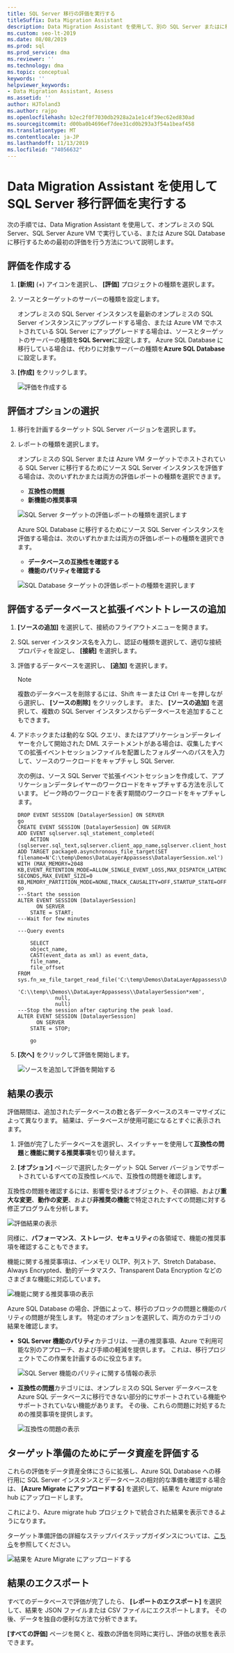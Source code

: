 ```yaml
---
title: SQL Server 移行の評価を実行する
titleSuffix: Data Migration Assistant
description: Data Migration Assistant を使用して、別の SQL Server またはに移行する前に、オンプレミスの SQL Server を評価する方法について説明し Azure SQL Database
ms.custom: seo-lt-2019
ms.date: 08/08/2019
ms.prod: sql
ms.prod_service: dma
ms.reviewer: ''
ms.technology: dma
ms.topic: conceptual
keywords: ''
helpviewer_keywords:
- Data Migration Assistant, Assess
ms.assetid: ''
author: HJToland3
ms.author: rajpo
ms.openlocfilehash: b2ec2f0f7030db2928a2a1e1c4f39ec62ed830ad
ms.sourcegitcommit: d00ba0b4696ef7dee31cd0b293a3f54a1beaf458
ms.translationtype: MT
ms.contentlocale: ja-JP
ms.lasthandoff: 11/13/2019
ms.locfileid: "74056632"
---
```

# <a name="perform-a-sql-server-migration-assessment-with-data-migration-assistant"></a>Data Migration Assistant を使用して SQL Server 移行評価を実行する

次の手順では、Data Migration Assistant を使用して、オンプレミスの SQL Server、SQL Server Azure VM で実行している、または Azure SQL Database に移行するための最初の評価を行う方法について説明します。

## <a name="create-an-assessment"></a>評価を作成する

1. **[新規]** (+) アイコンを選択し、 **[評価]** プロジェクトの種類を選択します。

2. ソースとターゲットのサーバーの種類を設定します。

    オンプレミスの SQL Server インスタンスを最新のオンプレミスの SQL Server インスタンスにアップグレードする場合、または Azure VM でホストされている SQL Server にアップグレードする場合は、ソースとターゲットのサーバーの種類を**SQL Server**に設定します。 Azure SQL Database に移行している場合は、代わりに対象サーバーの種類を**Azure SQL Database**に設定します。

3. **[作成]** をクリックします。

   ![評価を作成する](../dma/media/dma-assesssqlonprem/new-assessment.png)

## <a name="choose-assessment-options"></a>評価オプションの選択

1. 移行を計画するターゲット SQL Server バージョンを選択します。

2. レポートの種類を選択します。

   オンプレミスの SQL Server または Azure VM ターゲットでホストされている SQL Server に移行するためにソース SQL Server インスタンスを評価する場合は、次のいずれかまたは両方の評価レポートの種類を選択できます。

    - **互換性の問題**
    - **新機能の推奨事項**

   ![SQL Server ターゲットの評価レポートの種類を選択します](../dma/media/dma-assesssqlonprem/assessment-types.png)

   Azure SQL Database に移行するためにソース SQL Server インスタンスを評価する場合は、次のいずれかまたは両方の評価レポートの種類を選択できます。

    - **データベースの互換性を確認する**
    - **機能のパリティを確認する**

    ![SQL Database ターゲットの評価レポートの種類を選択します](../dma/media/dma-assesssqlonprem/assessment-types-azure.png)

## <a name="add-databases-and-extended-events-trace-to-assess"></a>評価するデータベースと拡張イベントトレースの追加

1. **[ソースの追加]** を選択して、接続のフライアウトメニューを開きます。

2. SQL server インスタンス名を入力し、認証の種類を選択して、適切な接続プロパティを設定し、 **[接続]** を選択します。

3. 評価するデータベースを選択し、 **[追加]** を選択します。

    > [!NOTE]
    > 複数のデータベースを削除するには、Shift キーまたは Ctrl キーを押しながら選択し、 **[ソースの削除]** をクリックします。 また、 **[ソースの追加]** を選択して、複数の SQL Server インスタンスからデータベースを追加することもできます。

4. アドホックまたは動的な SQL クエリ、またはアプリケーションデータレイヤーを介して開始された DML ステートメントがある場合は、収集したすべての拡張イベントセッションファイルを配置したフォルダーへのパスを入力して、ソースのワークロードをキャプチャし SQL Server.

     次の例は、ソース SQL Server で拡張イベントセッションを作成して、アプリケーションデータレイヤーのワークロードをキャプチャする方法を示しています。  ピーク時のワークロードを表す期間のワークロードをキャプチャします。

    ```
    DROP EVENT SESSION [DatalayerSession] ON SERVER
    go
    CREATE EVENT SESSION [DatalayerSession] ON SERVER  
    ADD EVENT sqlserver.sql_statement_completed( 
        ACTION (sqlserver.sql_text,sqlserver.client_app_name,sqlserver.client_hostname,sqlserver.database_id))
    ADD TARGET package0.asynchronous_file_target(SET filename=N'C:\temp\Demos\DataLayerAppassess\DatalayerSession.xel')  
    WITH (MAX_MEMORY=2048 KB,EVENT_RETENTION_MODE=ALLOW_SINGLE_EVENT_LOSS,MAX_DISPATCH_LATENCY=3 SECONDS,MAX_EVENT_SIZE=0 KB,MEMORY_PARTITION_MODE=NONE,TRACK_CAUSALITY=OFF,STARTUP_STATE=OFF)
    go
    ---Start the session
    ALTER EVENT SESSION [DatalayerSession]
          ON SERVER
        STATE = START;
    ---Wait for few minutes
    
    ---Query events
        
        SELECT 
        object_name,
        CAST(event_data as xml) as event_data,
        file_name, 
        file_offset
    FROM sys.fn_xe_file_target_read_file('C:\temp\Demos\DataLayerAppassess\DatalayerSession*xel', 
                'C:\\temp\\Demos\\DataLayerAppassess\\DatalayerSession*xem', 
                null,
                null)
    ---Stop the session after capturing the peak load.
    ALTER EVENT SESSION [DatalayerSession]
          ON SERVER
        STATE = STOP;
        
        go
    ```

5. **[次へ]** をクリックして評価を開始します。

    ![ソースを追加して評価を開始する](../dma/media/dma-assesssqlonprem/select-database1.png)

## <a name="view-results"></a>結果の表示

評価期間は、追加されたデータベースの数と各データベースのスキーマサイズによって異なります。 結果は、データベースが使用可能になるとすぐに表示されます。

1. 評価が完了したデータベースを選択し、スイッチャーを使用して**互換性の問題**と**機能に関する推奨事項**を切り替えます。

2. **[オプション]** ページで選択したターゲット SQL Server バージョンでサポートされているすべての互換性レベルで、互換性の問題を確認します。

互換性の問題を確認するには、影響を受けるオブジェクト、その詳細、および**重大な変更**、**動作の変更**、および**非推奨の機能**で特定されたすべての問題に対する修正プログラムを分析します。

![評価結果の表示](../dma/media/dma-assesssqlonprem/review-results.png)

同様に、**パフォーマンス**、**ストレージ**、**セキュリティ**の各領域で、機能の推奨事項を確認することもできます。

機能に関する推奨事項は、インメモリ OLTP、列ストア、Stretch Database、Always Encrypted、動的データマスク、Transparent Data Encryption などのさまざまな機能に対応しています。

![機能に関する推奨事項の表示](../dma/media/dma-assesssqlonprem/feature-recommendations.png)

Azure SQL Database の場合、評価によって、移行のブロックの問題と機能のパリティの問題が発生します。 特定のオプションを選択して、両方のカテゴリの結果を確認します。

- **SQL Server 機能のパリティ**カテゴリは、一連の推奨事項、Azure で利用可能な別のアプローチ、および手順の軽減を提供します。 これは、移行プロジェクトでこの作業を計画するのに役立ちます。

  ![SQL Server 機能のパリティに関する情報の表示](../dma/media/dma-assesssqlonprem/sql-feature-parity.png)

- **互換性の問題**カテゴリには、オンプレミスの SQL Server データベースを Azure SQL データベースに移行できない部分的にサポートされている機能やサポートされていない機能があります。 その後、これらの問題に対処するための推奨事項を提供します。

  ![互換性の問題の表示](../dma/media/dma-assesssqlonprem/compatibility-issues.png)

## <a name="assess-a-data-estate-for-target-readiness"></a>ターゲット準備のためにデータ資産を評価する

これらの評価をデータ資産全体にさらに拡張し、Azure SQL Database への移行用に SQL Server インスタンスとデータベースの相対的な準備を確認する場合は、 **[Azure Migrate にアップロードする]** を選択して、結果を Azure migrate hub にアップロードします。

これにより、Azure migrate hub プロジェクトで統合された結果を表示できるようになります。

ターゲット準備評価の詳細なステップバイステップガイダンスについては、[こちら](https://docs.microsoft.com/sql/dma/dma-assess-sql-data-estate-to-sqldb?view=sql-server-2017)を参照してください。

   ![結果を Azure Migrate にアップロードする](../dma/media/dma-assesssqlonprem/upload-to-azure-migrate.png)

## <a name="export-results"></a>結果のエクスポート

すべてのデータベースで評価が完了したら、 **[レポートのエクスポート]** を選択して、結果を JSON ファイルまたは CSV ファイルにエクスポートします。 その後、データを独自の便利な方法で分析できます。

**[すべての評価]** ページを開くと、複数の評価を同時に実行し、評価の状態を表示できます。
